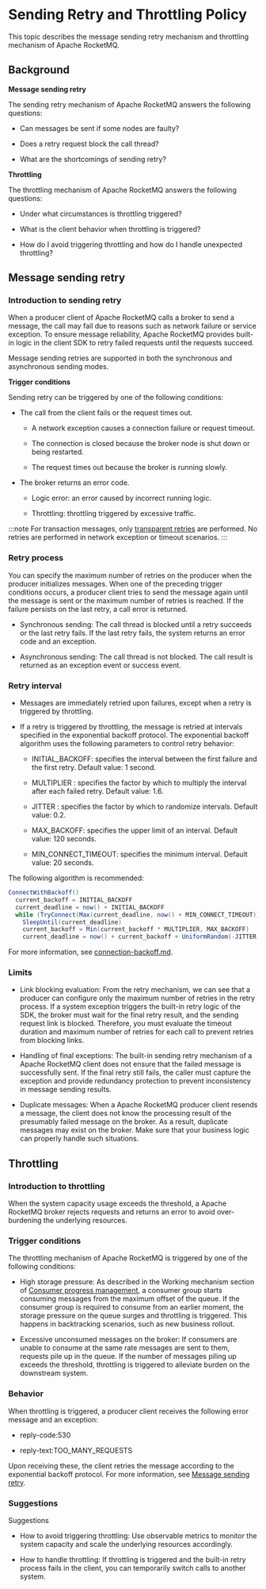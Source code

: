 # Sending Retry and Throttling Policy

This topic describes the message sending retry mechanism and throttling mechanism of Apache RocketMQ.

## Background

**Message sending retry**

The sending retry mechanism of Apache RocketMQ answers the following questions:

* Can messages be sent if some nodes are faulty?

* Does a retry request block the call thread?

* What are the shortcomings of sending retry?

**Throttling**

The throttling mechanism of Apache RocketMQ answers the following questions:

* Under what circumstances is throttling triggered?

* What is the client behavior when throttling is triggered?

* How do I avoid triggering throttling and how do I handle unexpected throttling?


## Message sending retry

### Introduction to sending retry

When a producer client of Apache RocketMQ calls a broker to send a message, the call may fail due to reasons such as network failure or service exception. To ensure message reliability, Apache RocketMQ provides built-in logic in the client SDK to retry failed requests until the requests succeed.

Message sending retries are supported in both the synchronous and asynchronous sending modes.

**Trigger conditions**

Sending retry can be triggered by one of the following conditions:

* The call from the client fails or the request times out.
  * A network exception causes a connection failure or request timeout.

  * The connection is closed because the broker node is shut down or being restarted.

  * The request times out because the broker is running slowly.

* The broker returns an error code.
  * Logic error: an error caused by incorrect running logic.

  * Throttling: throttling triggered by excessive traffic.
  
:::note
For transaction messages, only [transparent retries](https://github.com/grpc/proposal/blob/master/A6-client-retries.md#transparent-retries) are performed. No retries are performed in network exception or timeout scenarios.
:::


### Retry process

You can specify the maximum number of retries on the producer when the producer initializes messages. When one of the preceding trigger conditions occurs, a producer client tries to send the message again until the message is sent or the maximum number of retries is reached. If the failure persists on the last retry, a call error is returned.

* Synchronous sending: The call thread is blocked until a retry succeeds or the last retry fails. If the last retry fails, the system returns an error code and an exception.

* Asynchronous sending: The call thread is not blocked. The call result is returned as an exception event or success event.


### Retry interval

* Messages are immediately retried upon failures, except when a retry is triggered by throttling.

* If a retry is triggered by throttling, the message is retried at intervals specified in the exponential backoff protocol. The exponential backoff algorithm uses the following parameters to control retry behavior:

  * INITIAL_BACKOFF: specifies the interval between the first failure and the first retry. Default value: 1 second.

  * MULTIPLIER : specifies the factor by which to multiply the interval after each failed retry. Default value: 1.6.

  * JITTER : specifies the factor by which to randomize intervals. Default value: 0.2.

  * MAX_BACKOFF: specifies the upper limit of an interval. Default value: 120 seconds.

  * MIN_CONNECT_TIMEOUT: specifies the minimum interval. Default value: 20 seconds.


The following algorithm is recommended:

  ```java
  ConnectWithBackoff()
    current_backoff = INITIAL_BACKOFF
    current_deadline = now() + INITIAL_BACKOFF
    while (TryConnect(Max(current_deadline, now() + MIN_CONNECT_TIMEOUT))!= SUCCESS)
      SleepUntil(current_deadline)
      current_backoff = Min(current_backoff * MULTIPLIER, MAX_BACKOFF)
      current_deadline = now() + current_backoff + UniformRandom(-JITTER * current_backoff, JITTER * current_backoff)
  ```



For more information, see [connection-backoff.md](https://github.com/grpc/grpc/blob/master/doc/connection-backoff.md).

### Limits

* Link blocking evaluation: From the retry mechanism, we can see that a producer can configure only the maximum number of retries in the retry process. If a system exception triggers the built-in retry logic of the SDK, the broker must wait for the final retry result, and the sending request link is blocked. Therefore, you must evaluate the timeout duration and maximum number of retries for each call to prevent retries from blocking links.

* Handling of final exceptions: The built-in sending retry mechanism of a Apache RocketMQ client does not ensure that the failed message is successfully sent. If the final retry still fails, the caller must capture the exception and provide redundancy protection to prevent inconsistency in message sending results.

* Duplicate messages: When a Apache RocketMQ producer client resends a message, the client does not know the processing result of the presumably failed message on the broker. As a result, duplicate messages may exist on the broker. Make sure that your business logic can properly handle such situations.


## Throttling

### Introduction to throttling

When the system capacity usage exceeds the threshold, a Apache RocketMQ broker rejects requests and returns an error to avoid over-burdening the underlying resources.
### Trigger conditions

The throttling mechanism of Apache RocketMQ is triggered by one of the following conditions:

* High storage pressure: As described in the Working mechanism section of [Consumer progress management](./09consumerprogress.md), a consumer group starts consuming messages from the maximum offset of the queue. If the consumer group is required to consume from an earlier moment, the storage pressure on the queue surges and throttling is triggered. This happens in backtracking scenarios, such as new business rollout.

* Excessive unconsumed messages on the broker: If consumers are unable to consume at the same rate messages are sent to them, requests pile up in the queue. If the number of messages piling up exceeds the threshold, throttling is triggered to alleviate burden on the downstream system.


### Behavior

When throttling is triggered, a producer client receives the following error message and an exception:

* reply-code:530

* reply-text:TOO_MANY_REQUESTS

Upon receiving these, the client retries the message according to the exponential backoff protocol. For more information, see [Message sending retry](#section-bcp-jf7-hud).

### Suggestions

Suggestions

* How to avoid triggering throttling: Use observable metrics to monitor the system capacity and scale the underlying resources accordingly.

* How to handle throttling: If throttling is triggered and the built-in retry process fails in the client, you can temporarily switch calls to another system. 


